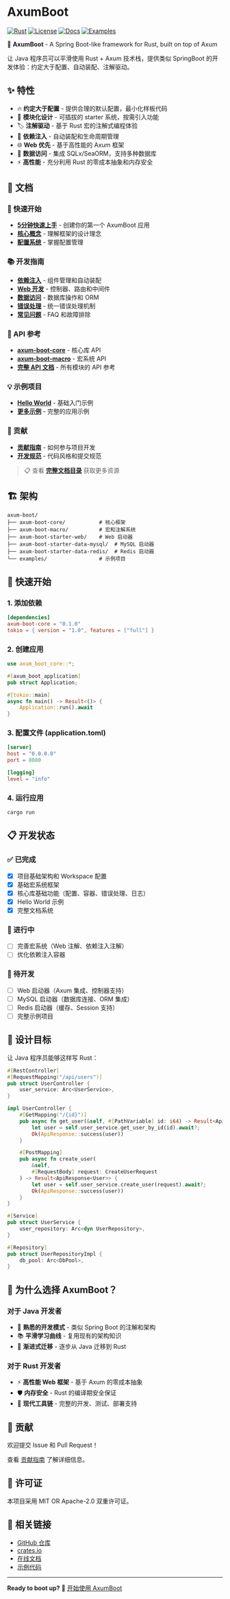 # AxumBoot

[![Rust](https://img.shields.io/badge/rust-1.70+-orange.svg)](https://www.rust-lang.org)
[![License](https://img.shields.io/badge/license-MIT%2FApache--2.0-blue.svg)](LICENSE)
[![Docs](https://img.shields.io/badge/docs-latest-blue.svg)](docs/README.md)
[![Examples](https://img.shields.io/badge/examples-available-green.svg)](examples/)

🚀 **AxumBoot** - A Spring Boot-like framework for Rust, built on top of Axum

让 Java 程序员可以平滑使用 Rust + Axum 技术栈，提供类似 SpringBoot 的开发体验：约定大于配置、自动装配、注解驱动。

## ✨ 特性

- 🔥 **约定大于配置** - 提供合理的默认配置，最小化样板代码
- 🧩 **模块化设计** - 可插拔的 starter 系统，按需引入功能
- 🏷️ **注解驱动** - 基于 Rust 宏的注解式编程体验
- 🔄 **依赖注入** - 自动装配和生命周期管理
- 🌐 **Web 优先** - 基于高性能的 Axum 框架
- 💾 **数据访问** - 集成 SQLx/SeaORM，支持多种数据库
- ⚡ **高性能** - 充分利用 Rust 的零成本抽象和内存安全

## 📖 文档

### 🚀 快速开始
- [**5分钟快速上手**](docs/guide/quick-start.md) - 创建你的第一个 AxumBoot 应用
- [**核心概念**](docs/guide/core-concepts.md) - 理解框架的设计理念
- [**配置系统**](docs/guide/configuration.md) - 掌握配置管理

### 📚 开发指南
- [**依赖注入**](docs/guide/dependency-injection.md) - 组件管理和自动装配
- [**Web 开发**](docs/guide/web-development.md) - 控制器、路由和中间件
- [**数据访问**](docs/guide/data-access.md) - 数据库操作和 ORM
- [**错误处理**](docs/guide/error-handling.md) - 统一错误处理机制
- [**常见问题**](docs/guide/faq.md) - FAQ 和故障排除

### 🔧 API 参考
- [**axum-boot-core**](docs/api/core.md) - 核心库 API
- [**axum-boot-macro**](docs/api/macro.md) - 宏系统 API
- [**完整 API 文档**](docs/api/) - 所有模块的 API 参考

### 💡 示例项目
- [**Hello World**](docs/examples/hello-world.md) - 基础入门示例
- [**更多示例**](examples/) - 完整的应用示例

### 🤝 贡献
- [**贡献指南**](docs/contributing/contributing.md) - 如何参与项目开发
- [**开发规范**](CLAUDE.md) - 代码风格和提交规范

> 📋 查看 [**完整文档目录**](docs/README.md) 获取更多资源

## 🏗️ 架构

```
axum-boot/
├── axum-boot-core/           # 核心框架
├── axum-boot-macro/          # 宏和注解系统  
├── axum-boot-starter-web/    # Web 启动器
├── axum-boot-starter-data-mysql/  # MySQL 启动器
├── axum-boot-starter-data-redis/  # Redis 启动器
└── examples/                 # 示例项目
```

## 🚀 快速开始

### 1. 添加依赖

```toml
[dependencies]
axum-boot-core = "0.1.0"
tokio = { version = "1.0", features = ["full"] }
```

### 2. 创建应用

```rust
use axum_boot_core::*;

#[axum_boot_application]
pub struct Application;

#[tokio::main]
async fn main() -> Result<()> {
    Application::run().await
}
```

### 3. 配置文件 (application.toml)

```toml
[server]
host = "0.0.0.0"
port = 8080

[logging]
level = "info"
```

### 4. 运行应用

```bash
cargo run
```

## 📋 开发状态

### ✅ 已完成
- [x] 项目基础架构和 Workspace 配置
- [x] 基础宏系统框架
- [x] 核心库基础功能（配置、容器、错误处理、日志）
- [x] Hello World 示例
- [x] 完整文档系统

### 🔄 进行中  
- [ ] 完善宏系统（Web 注解、依赖注入注解）
- [ ] 优化依赖注入容器

### 📝 待开发
- [ ] Web 启动器（Axum 集成、控制器支持）
- [ ] MySQL 启动器（数据库连接、ORM 集成）
- [ ] Redis 启动器（缓存、Session 支持）
- [ ] 完整示例项目

## 🎯 设计目标

让 Java 程序员能够这样写 Rust：

```rust
#[RestController]
#[RequestMapping("/api/users")]
pub struct UserController {
    user_service: Arc<UserService>,
}

impl UserController {
    #[GetMapping("/{id}")]
    pub async fn get_user(&self, #[PathVariable] id: i64) -> Result<ApiResponse<User>> {
        let user = self.user_service.get_user_by_id(id).await?;
        Ok(ApiResponse::success(user))
    }

    #[PostMapping]  
    pub async fn create_user(
        &self, 
        #[RequestBody] request: CreateUserRequest
    ) -> Result<ApiResponse<User>> {
        let user = self.user_service.create_user(request).await?;
        Ok(ApiResponse::success(user))
    }
}

#[Service]
pub struct UserService {
    user_repository: Arc<dyn UserRepository>,
}

#[Repository]
pub struct UserRepositoryImpl {
    db_pool: Arc<DbPool>,
}
```

## 🌟 为什么选择 AxumBoot？

### 对于 Java 开发者
- 🎯 **熟悉的开发模式** - 类似 Spring Boot 的注解和架构
- 📚 **平滑学习曲线** - 复用现有的架构知识
- 🔄 **渐进式迁移** - 逐步从 Java 迁移到 Rust

### 对于 Rust 开发者
- ⚡ **高性能 Web 框架** - 基于 Axum 的零成本抽象
- 🛡️ **内存安全** - Rust 的编译期安全保证
- 🔧 **现代工具链** - 完整的开发、测试、部署支持

## 🤝 贡献

欢迎提交 Issue 和 Pull Request！

查看 [贡献指南](docs/contributing/contributing.md) 了解详细信息。

## 📄 许可证

本项目采用 MIT OR Apache-2.0 双重许可证。

## 🔗 相关链接

- [GitHub 仓库](https://github.com/axumboot/axum-boot)
- [crates.io](https://crates.io/crates/axum-boot-core)
- [在线文档](https://docs.rs/axum-boot-core)
- [示例代码](examples/)

---

**Ready to boot up?** 🚀 [开始使用 AxumBoot](docs/guide/quick-start.md)